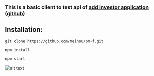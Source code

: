 

### This is a basic client to test api of [add investor application](https://parallelm.herokuapp.com/) ([github](https://github.com/meinou/pm))

## Installation:
`git clone https://github.com/meinou/pm-f.git`

`npm install`

`npm start`






![alt text](https://github.com/meinou/pm-f/blob/master/public/screen.png)



